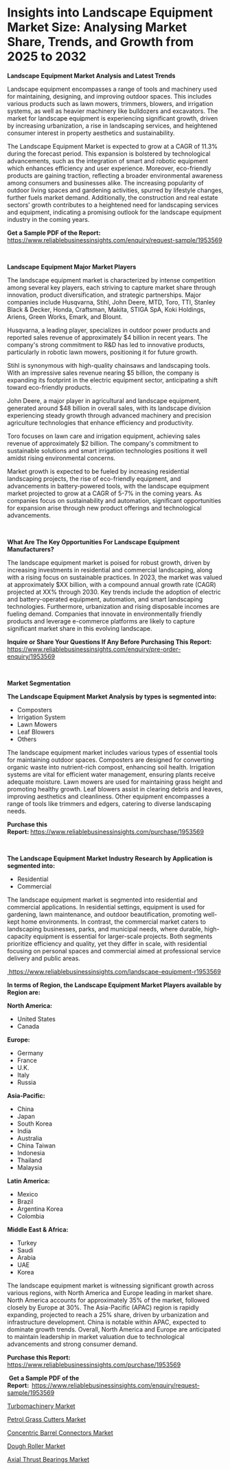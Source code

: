 <p><h1>Insights into Landscape Equipment Market Size: Analysing Market Share, Trends, and Growth from 2025 to 2032</h1></p><p><strong>Landscape Equipment Market Analysis and Latest Trends</strong></p>
<p><p>Landscape equipment encompasses a range of tools and machinery used for maintaining, designing, and improving outdoor spaces. This includes various products such as lawn mowers, trimmers, blowers, and irrigation systems, as well as heavier machinery like bulldozers and excavators. The market for landscape equipment is experiencing significant growth, driven by increasing urbanization, a rise in landscaping services, and heightened consumer interest in property aesthetics and sustainability.</p><p>The Landscape Equipment Market is expected to grow at a CAGR of 11.3% during the forecast period. This expansion is bolstered by technological advancements, such as the integration of smart and robotic equipment which enhances efficiency and user experience. Moreover, eco-friendly products are gaining traction, reflecting a broader environmental awareness among consumers and businesses alike. The increasing popularity of outdoor living spaces and gardening activities, spurred by lifestyle changes, further fuels market demand. Additionally, the construction and real estate sectors’ growth contributes to a heightened need for landscaping services and equipment, indicating a promising outlook for the landscape equipment industry in the coming years.</p></p>
<p><strong>Get a Sample PDF of the Report:&nbsp;</strong> <a href="https://www.reliablebusinessinsights.com/enquiry/request-sample/1953569?utm_campaign=57&utm_medium=2&utm_source=Github&utm_content=ia&utm_term=10042025&utm_id=landscape-equipment">https://www.reliablebusinessinsights.com/enquiry/request-sample/1953569</a></p>
<p>&nbsp;</p>
<p><strong>Landscape Equipment Major Market Players</strong></p>
<p><p>The landscape equipment market is characterized by intense competition among several key players, each striving to capture market share through innovation, product diversification, and strategic partnerships. Major companies include Husqvarna, Stihl, John Deere, MTD, Toro, TTI, Stanley Black & Decker, Honda, Craftsman, Makita, STIGA SpA, Koki Holdings, Ariens, Green Works, Emark, and Blount.</p><p>Husqvarna, a leading player, specializes in outdoor power products and reported sales revenue of approximately $4 billion in recent years. The company's strong commitment to R&D has led to innovative products, particularly in robotic lawn mowers, positioning it for future growth.</p><p>Stihl is synonymous with high-quality chainsaws and landscaping tools. With an impressive sales revenue nearing $5 billion, the company is expanding its footprint in the electric equipment sector, anticipating a shift toward eco-friendly products.</p><p>John Deere, a major player in agricultural and landscape equipment, generated around $48 billion in overall sales, with its landscape division experiencing steady growth through advanced machinery and precision agriculture technologies that enhance efficiency and productivity.</p><p>Toro focuses on lawn care and irrigation equipment, achieving sales revenue of approximately $2 billion. The company's commitment to sustainable solutions and smart irrigation technologies positions it well amidst rising environmental concerns.</p><p>Market growth is expected to be fueled by increasing residential landscaping projects, the rise of eco-friendly equipment, and advancements in battery-powered tools, with the landscape equipment market projected to grow at a CAGR of 5-7% in the coming years. As companies focus on sustainability and automation, significant opportunities for expansion arise through new product offerings and technological advancements.</p></p>
<p>&nbsp;</p>
<p><strong>What Are The Key Opportunities For Landscape Equipment Manufacturers?</strong></p>
<p><p>The landscape equipment market is poised for robust growth, driven by increasing investments in residential and commercial landscaping, along with a rising focus on sustainable practices. In 2023, the market was valued at approximately $XX billion, with a compound annual growth rate (CAGR) projected at XX% through 2030. Key trends include the adoption of electric and battery-operated equipment, automation, and smart landscaping technologies. Furthermore, urbanization and rising disposable incomes are fueling demand. Companies that innovate in environmentally friendly products and leverage e-commerce platforms are likely to capture significant market share in this evolving landscape.</p></p>
<p><strong>Inquire or Share Your Questions If Any Before Purchasing This Report:</strong> <a href="https://www.reliablebusinessinsights.com/enquiry/pre-order-enquiry/1953569?utm_campaign=57&utm_medium=2&utm_source=Github&utm_content=ia&utm_term=10042025&utm_id=landscape-equipment">https://www.reliablebusinessinsights.com/enquiry/pre-order-enquiry/1953569</a></p>
<p>&nbsp;</p>
<p><strong>Market Segmentation</strong></p>
<p><strong>The Landscape Equipment Market Analysis by types is segmented into:</strong></p>
<p><ul><li>Composters</li><li>Irrigation System</li><li>Lawn Mowers</li><li>Leaf Blowers</li><li>Others</li></ul></p>
<p><p>The landscape equipment market includes various types of essential tools for maintaining outdoor spaces. Composters are designed for converting organic waste into nutrient-rich compost, enhancing soil health. Irrigation systems are vital for efficient water management, ensuring plants receive adequate moisture. Lawn mowers are used for maintaining grass height and promoting healthy growth. Leaf blowers assist in clearing debris and leaves, improving aesthetics and cleanliness. Other equipment encompasses a range of tools like trimmers and edgers, catering to diverse landscaping needs.</p></p>
<p><strong>Purchase this Report:&nbsp;</strong><a href="https://www.reliablebusinessinsights.com/purchase/1953569?utm_campaign=57&utm_medium=2&utm_source=Github&utm_content=ia&utm_term=10042025&utm_id=landscape-equipment">https://www.reliablebusinessinsights.com/purchase/1953569</a></p>
<p>&nbsp;</p>
<p><strong>The Landscape Equipment Market Industry Research by Application is segmented into:</strong></p>
<p><ul><li>Residential</li><li>Commercial</li></ul></p>
<p><p>The landscape equipment market is segmented into residential and commercial applications. In residential settings, equipment is used for gardening, lawn maintenance, and outdoor beautification, promoting well-kept home environments. In contrast, the commercial market caters to landscaping businesses, parks, and municipal needs, where durable, high-capacity equipment is essential for larger-scale projects. Both segments prioritize efficiency and quality, yet they differ in scale, with residential focusing on personal spaces and commercial aimed at professional service delivery and public areas.</p></p>
<p><a href="https://www.reliablebusinessinsights.com/landscape-equipment-r1953569?utm_campaign=57&utm_medium=2&utm_source=Github&utm_content=ia&utm_term=10042025&utm_id=landscape-equipment">&nbsp;https://www.reliablebusinessinsights.com/landscape-equipment-r1953569</a></p>
<p><strong>In terms of Region, the Landscape Equipment Market Players available by Region are:</strong></p>
<p>
    <p> <strong> North America: </strong>
        <ul>
            <li>United States</li>
            <li>Canada</li>
        </ul>
        </p> 
    <p> <strong> Europe: </strong>
        <ul>
            <li>Germany</li>
            <li>France</li>
            <li>U.K.</li>
            <li>Italy</li>
            <li>Russia</li>
        </ul>
        </p> 
    <p> <strong> Asia-Pacific: </strong>
        <ul>
            <li>China</li>
            <li>Japan</li>
            <li>South Korea</li>
            <li>India</li>
            <li>Australia</li>
            <li>China Taiwan</li>
            <li>Indonesia</li>
            <li>Thailand</li>
            <li>Malaysia</li>
        </ul>
        </p> 
    <p> <strong> Latin America: </strong>
        <ul>
            <li>Mexico</li>
            <li>Brazil</li>
            <li>Argentina Korea</li>
            <li>Colombia</li>
        </ul>
        </p> 
    <p> <strong> Middle East & Africa: </strong>
        <ul>
            <li>Turkey</li>
            <li>Saudi</li>
            <li>Arabia</li>
            <li>UAE</li>
            <li>Korea</li>
        </ul>
    </p>
    </p>
<p><p>The landscape equipment market is witnessing significant growth across various regions, with North America and Europe leading in market share. North America accounts for approximately 35% of the market, followed closely by Europe at 30%. The Asia-Pacific (APAC) region is rapidly expanding, projected to reach a 25% share, driven by urbanization and infrastructure development. China is notable within APAC, expected to dominate growth trends. Overall, North America and Europe are anticipated to maintain leadership in market valuation due to technological advancements and strong consumer demand.</p></p>
<p><strong>Purchase this Report: </strong><a href="https://www.reliablebusinessinsights.com/purchase/1953569?utm_campaign=57&utm_medium=2&utm_source=Github&utm_content=ia&utm_term=10042025&utm_id=landscape-equipment">https://www.reliablebusinessinsights.com/purchase/1953569</a></p>
<p>&nbsp;<strong>Get a Sample PDF of the Report:&nbsp;&nbsp;</strong><a href="https://www.reliablebusinessinsights.com/enquiry/request-sample/1953569?utm_campaign=57&utm_medium=2&utm_source=Github&utm_content=ia&utm_term=10042025&utm_id=landscape-equipment">https://www.reliablebusinessinsights.com/enquiry/request-sample/1953569</a></p>
<p><strong></strong></p>
<p><p><a href="https://github.com/HobertDavis43/Market-Research-Report-List-2/blob/main/turbomachinery-market.md?utm_campaign=57&utm_medium=2&utm_source=Github&utm_content=ia&utm_term=10042025&utm_id=landscape-equipment">Turbomachinery Market</a></p><p><a href="https://github.com/jaquelynhasenaue8/Market-Research-Report-List-1/blob/main/petrol-grass-cutters-market.md?utm_campaign=57&utm_medium=2&utm_source=Github&utm_content=ia&utm_term=10042025&utm_id=landscape-equipment">Petrol Grass Cutters Market</a></p><p><a href="https://github.com/AlisaRowe24/Market-Research-Report-List-2/blob/main/concentric-barrel-connectors-market.md?utm_campaign=57&utm_medium=2&utm_source=Github&utm_content=ia&utm_term=10042025&utm_id=landscape-equipment">Concentric Barrel Connectors Market</a></p><p><a href="https://github.com/xanaanenkaly/Market-Research-Report-List-1/blob/main/dough-roller-market.md?utm_campaign=57&utm_medium=2&utm_source=Github&utm_content=ia&utm_term=10042025&utm_id=landscape-equipment">Dough Roller Market</a></p><p><a href="https://github.com/arvelm4nthig/Market-Research-Report-List-1/blob/main/axial-thrust-bearings-market.md?utm_campaign=57&utm_medium=2&utm_source=Github&utm_content=ia&utm_term=10042025&utm_id=landscape-equipment">Axial Thrust Bearings Market</a></p></p>